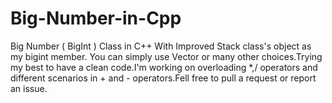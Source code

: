 # Big-Number-in-Cpp

Big Number ( BigInt ) Class in C++ With Improved Stack class's object as my bigint member. You can simply use Vector<int> or many other choices.Trying my best to have a clean code.I'm working on overloading *,/ operators and different scenarios in + and - operators.Fell free to pull a request or report an issue.
